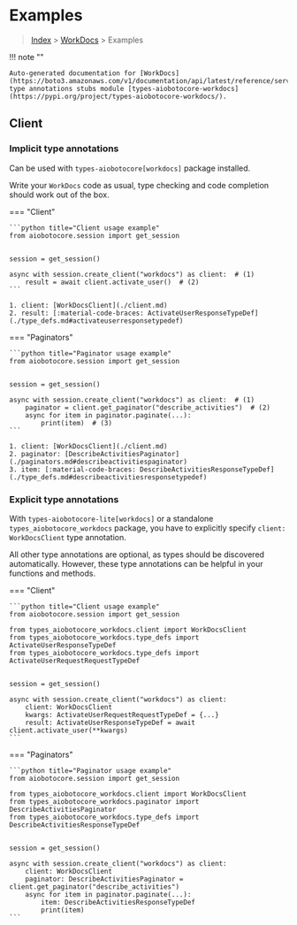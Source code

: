 # Examples

> [Index](../README.md) > [WorkDocs](./README.md) > Examples

!!! note ""

    Auto-generated documentation for [WorkDocs](https://boto3.amazonaws.com/v1/documentation/api/latest/reference/services/workdocs.html#WorkDocs)
    type annotations stubs module [types-aiobotocore-workdocs](https://pypi.org/project/types-aiobotocore-workdocs/).

## Client

### Implicit type annotations

Can be used with `types-aiobotocore[workdocs]` package installed.

Write your `WorkDocs` code as usual,
type checking and code completion should work out of the box.



=== "Client"

    ```python title="Client usage example"
    from aiobotocore.session import get_session


    session = get_session()

    async with session.create_client("workdocs") as client:  # (1)
        result = await client.activate_user()  # (2)
    ```

    1. client: [WorkDocsClient](./client.md)
    2. result: [:material-code-braces: ActivateUserResponseTypeDef](./type_defs.md#activateuserresponsetypedef) 



=== "Paginators"

    ```python title="Paginator usage example"
    from aiobotocore.session import get_session


    session = get_session()

    async with session.create_client("workdocs") as client:  # (1)
        paginator = client.get_paginator("describe_activities")  # (2)
        async for item in paginator.paginate(...):
            print(item)  # (3)
    ```

    1. client: [WorkDocsClient](./client.md)
    2. paginator: [DescribeActivitiesPaginator](./paginators.md#describeactivitiespaginator)
    3. item: [:material-code-braces: DescribeActivitiesResponseTypeDef](./type_defs.md#describeactivitiesresponsetypedef) 




### Explicit type annotations

With `types-aiobotocore-lite[workdocs]`
or a standalone `types_aiobotocore_workdocs` package, you have to explicitly specify
`client: WorkDocsClient` type annotation.

All other type annotations are optional, as types should be discovered automatically.
However, these type annotations can be helpful in your functions and methods.


=== "Client"

    ```python title="Client usage example"
    from aiobotocore.session import get_session

    from types_aiobotocore_workdocs.client import WorkDocsClient
    from types_aiobotocore_workdocs.type_defs import ActivateUserResponseTypeDef
    from types_aiobotocore_workdocs.type_defs import ActivateUserRequestRequestTypeDef


    session = get_session()

    async with session.create_client("workdocs") as client:
        client: WorkDocsClient
        kwargs: ActivateUserRequestRequestTypeDef = {...}
        result: ActivateUserResponseTypeDef = await client.activate_user(**kwargs)
    ```



=== "Paginators"

    ```python title="Paginator usage example"
    from aiobotocore.session import get_session

    from types_aiobotocore_workdocs.client import WorkDocsClient
    from types_aiobotocore_workdocs.paginator import DescribeActivitiesPaginator
    from types_aiobotocore_workdocs.type_defs import DescribeActivitiesResponseTypeDef


    session = get_session()

    async with session.create_client("workdocs") as client:
        client: WorkDocsClient
        paginator: DescribeActivitiesPaginator = client.get_paginator("describe_activities")
        async for item in paginator.paginate(...):
            item: DescribeActivitiesResponseTypeDef
            print(item)
    ```


